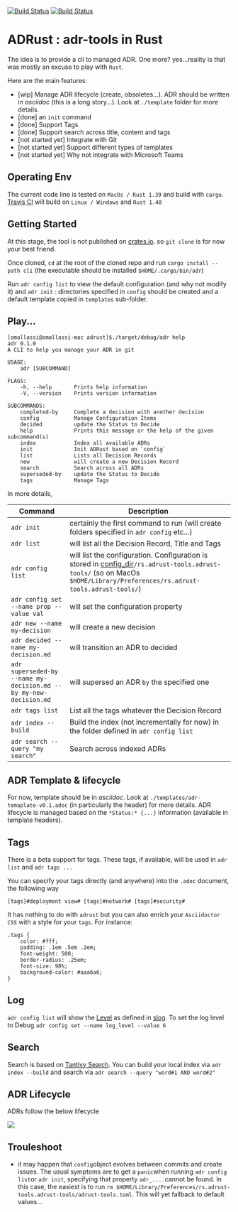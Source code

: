 [![Build Status](https://travis-ci.org/omallassi/adrust.svg?branch=master)](https://travis-ci.org/omallassi/adrust)  [![Build Status](https://github.com/omallassi/adrust/workflows/Rust/badge.svg)](https://github.com/omallassi/adrust/workflows/Rust/badge.svg)



# ADRust : adr-tools in Rust

The idea is to provide a cli to managed ADR. One more? yes...reality is that was mostly an excuse to play with `Rust`. 

Here are the main features: 
* [wip] Manage ADR lifecycle (create, obsoletes...). ADR should be written in _asciidoc_ (this is a long story...). Look at `./template` folder for more details. 
* [done] an `init` command
* [done] Support Tags
* [done] Support search across title, content and tags 
* [not started yet] Integrate with Git
* [not started yet] Support different types of templates
* [not started yet] Why not integrate with Microsoft Teams

## Operating Env
The current code line is tested on `MacOs / Rust 1.39` and build with `cargo`. [Travis CI](https://travis-ci.org/omallassi/adrust/builds) will build on `Linux / Windows` and `Rust 1.40`

## Getting Started 

At this stage, the tool is not published on [crates.io](https://crates.io/). so `git clone` is for now your best friend. 

Once cloned, `cd` at the root of the cloned repo and run `cargo install --path cli` (the executable should be installed `$HOME/.cargo/bin/adr`)

Run `adr config list` to view the default configuration (and why not modify it) and `adr init` : directories specified in `config` should be created and a default template copied in `templates` sub-folder. 


## Play...

```
[omallassi@omallassi-mac adrust]$./target/debug/adr help
adr 0.1.0
A CLI to help you manage your ADR in git

USAGE:
    adr [SUBCOMMAND]

FLAGS:
    -h, --help       Prints help information
    -V, --version    Prints version information

SUBCOMMANDS:
    completed-by     Complete a decision with another decision
    config           Manage Configuration Items
    decided          update the Status to Decide
    help             Prints this message or the help of the given subcommand(s)
    index            Index all available ADRs
    init             Init ADRust based on `config`
    list             Lists all Decision Records
    new              will create a new Decision Record
    search           Search across all ADRs
    superseded-by    update the Status to Decide
    tags             Manage Tags
```

In more details, 

| Command        | Description           |
| ------------- | ------------- |
| `adr init`      | certainly the first command to run (will create folders specified in `adr config` etc...) |
| `adr list`      | will list all the Decision Record, Title and Tags |
| `adr config list`     | will list the configuration. Configuration is stored in [config_dir](https://docs.rs/directories/2.0.2/directories/struct.ProjectDirs.html#method.config_dir)`/rs.adrust-tools.adrust-tools/` (so on MacOs `$HOME/Library/Preferences/rs.adrust-tools.adrust-tools/`)
| `adr config set --name prop --value val`      | will set the configuration property |
| `adr new --name my-decision`      | will create a new decision  |
| `adr decided --name my-decision.md`      | will transition an ADR to decided |
| `adr superseded-by --name my-decision.md --by my-new-decision.md`      | will supersed an ADR `by` the specified one |
| `adr tags list`      | List all the tags whatever the Decision Record |
| `adr index --build`      | Build the index (not incrementally for now) in the folder defined in `adr config list`|
| `adr search --query "my search"`      | Search across indexed ADRs |

## ADR Template & lifecycle

For now, template should be in _asciidoc_. Look at `./templates/adr-temaplate-v0.1.adoc` (in particularly the header) for more details. ADR lifecycle is managed based on the `*Status:* {...}` information (available in template headers).

## Tags
There is a beta support for tags. These tags, if available, will be used in `adr list` and `adr tags ...`

You can specify your tags directly (and anywhere) into the `.adoc` document, the following way
```
[tags]#deployment view# [tags]#network# [tags]#security#
```

It has nothing to do with `adrust` but you can also enrich your `Asciidoctor CSS` with a style for your `tags`. For instance: 
```
.tags {
    color: #fff;
    padding: .1em .5em .2em;
    font-weight: 500;
    border-radius: .25em;
    font-size: 90%;
    background-color: #aaa6a6;
}
```

## Log 
`adr config list` will show the [Level](https://docs.rs/slog/2.5.2/slog/enum.Level.html#method.as_usize) as defined in [slog](https://docs.rs/slog/2.5.2/slog/). 
To set the log level to Debug `adr config set --name log_level --value 6`

## Search
Search is based on [Tantivy Search](https://github.com/tantivy-search/tantivy). You can build your local index via `adr index --build` and search via `adr search --query "word#1 AND word#2"`

## ADR Lifecycle

ADRs follow the below lifecycle

[![](https://mermaid.ink/img/eyJjb2RlIjoic3RhdGVEaWFncmFtXG5cdFsqXSAtLT4gd2lwXG5cdHdpcCAtLT4gZGVjaWRlZFxuICAgIGRlY2lkZWQgLS0-IHN1cGVyc2VkZWRcbiAgICBzdXBlcnNlZGVkIC0tPiBbKl1cblxuXHRkZWNpZGVkIC0tPiBvYnNvbGV0ZWRcblx0b2Jzb2xldGVkIC0tPiBbKl1cblxuXHR3aXAgLS0-IGNvbXBsZXRlZFxuXHRkZWNpZGVkIC0tPiBjb21wbGV0ZWRcbiAgICBjb21wbGV0ZWQgLS0-IFsqXTogaWYgW2RlY2lkZWRdXG5cdGNvbXBsZXRlZCAtLT4gZGVjaWRlZDogaWYgW3dpcF0iLCJtZXJtYWlkIjp7InRoZW1lIjoiZGVmYXVsdCJ9fQ)](https://mermaid-js.github.io/mermaid-live-editor/#/edit/eyJjb2RlIjoic3RhdGVEaWFncmFtXG5cdFsqXSAtLT4gd2lwXG5cdHdpcCAtLT4gZGVjaWRlZFxuICAgIGRlY2lkZWQgLS0-IHN1cGVyc2VkZWRcbiAgICBzdXBlcnNlZGVkIC0tPiBbKl1cblxuXHRkZWNpZGVkIC0tPiBvYnNvbGV0ZWRcblx0b2Jzb2xldGVkIC0tPiBbKl1cblxuXHR3aXAgLS0-IGNvbXBsZXRlZFxuXHRkZWNpZGVkIC0tPiBjb21wbGV0ZWRcbiAgICBjb21wbGV0ZWQgLS0-IFsqXTogaWYgW2RlY2lkZWRdXG5cdGNvbXBsZXRlZCAtLT4gZGVjaWRlZDogaWYgW3dpcF0iLCJtZXJtYWlkIjp7InRoZW1lIjoiZGVmYXVsdCJ9fQ)

## Trouleshoot

* it may happen that `config`object evolves between commits and create issues. The usual symptoms are to get a `panic`when running `adr config list`or `adr init`, specifying that property `adr_....`cannot be found. In this case, the easiest is to run `rm $HOME/Library/Preferences/rs.adrust-tools.adrust-tools/adrust-tools.toml`. This will yet fallback to default values...
